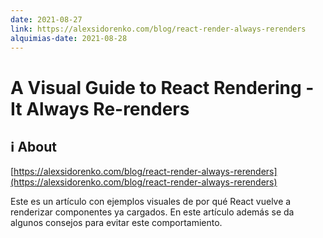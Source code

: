 ```yaml
---
date: 2021-08-27
link: https://alexsidorenko.com/blog/react-render-always-rerenders
alquimias-date: 2021-08-28
---
```


# A Visual Guide to React Rendering - It Always Re-renders

## ℹ️ About

[https://alexsidorenko.com/blog/react-render-always-rerenders](https://alexsidorenko.com/blog/react-render-always-rerenders)

Este es un artículo con ejemplos visuales de por qué React vuelve a renderizar componentes ya cargados. En este artículo además se da algunos consejos para evitar este comportamiento.


